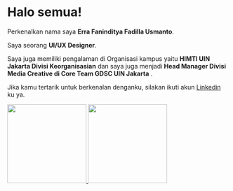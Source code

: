 # Halo semua! 

Perkenalkan nama saya **Erra Faninditya Fadilla Usmanto**.

Saya seorang **UI/UX Designer**.

Saya juga memiliki pengalaman di Organisasi kampus yaitu **HIMTI UIN Jakarta Divisi Keorganisasian** dan saya juga menjadi **Head Manager Divisi Media Creative di Core Team GDSC UIN Jakarta** .

Jika kamu tertarik untuk berkenalan denganku, silakan ikuti akun [Linkedin](https://www.linkedin.com/in/erraffadillaa/) ku ya.

<p align="left">
<a href="https://github.com/erraffadillaa">
  <img height="180em" src="https://github-readme-stats-eight-theta.vercel.app/api?username=erraffadillaa&show_icons=true&theme=algolia&include_all_commits=true&count_private=true"/>
  <img height="180em" src="https://github-readme-stats-eight-theta.vercel.app/api/top-langs/?username=erraffadillaa&layout=compact&langs_count=8&theme=algolia"/>
</a>
</p>
